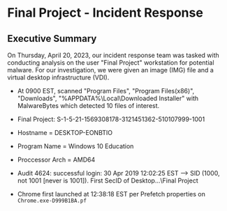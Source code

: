 # Final Project - Incident Response

## Executive Summary
On Thursday, April 20, 2023, our incident response team was tasked with conducting analysis on the user "Final Project" workstation for potential malware. For our investigation, we were given an image (IMG) file and a virtual desktop infrastructure (VDI).



* At 0900 EST, scanned "Program Files", "Program Files(x86)", "Downloads", "%APPDATA%\Local\Downloaded Installer\" with MalwareBytes which detected 10 files of interest.
* Final Project:	S-1-5-21-1569308178-3121451362-510107999-1001
* Hostname = DESKTOP-EONBTIO
* Program Name = Windows 10 Education
* Proccessor Arch = AMD64


* Audit 4624: successful login:   30 Apr 2019 12:02:25 EST --> SID (1000, not 1001 [never is 1001]). First SecID of Desktop...\Final Project
* Chrome first launched at 12:38:18 EST per Prefetch properties on `Chrome.exe-D999B1BA.pf`
